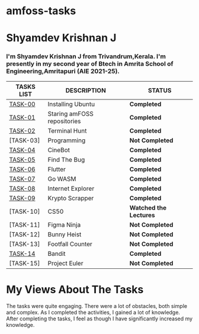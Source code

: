 # amfoss-tasks

# Shyamdev Krishnan J 

### I'm Shyamdev Krishnan J from Trivandrum,Kerala. I'm presently in my second year of Btech in Amrita School of Engineering,Amritapuri (AIE 2021-25).

| TASKS LIST |     DESCRIPTION     |     STATUS     |
| ---------- |     -----------     |     ------     |
| [TASK-00](https://github.com/Shyamdevkrishnanj/amfoss-tasks/tree/main/task-00) | Installing Ubuntu | **Completed** |
| [TASK-01](https://github.com/Shyamdevkrishnanj/amfoss-tasks/tree/main/task-01)| Staring amFOSS repositories| **Completed** |
| [TASK-02](https://github.com/Shyamdevkrishnanj/amfoss-tasks/tree/main/task-02)| Terminal Hunt   | **Completed** |
| [TASK-03] | Programming | **Not Completed** |
| [TASK-04](https://github.com/Shyamdevkrishnanj/amfoss-tasks/tree/main/task-04) | CineBot | **Completed** |
| [TASK-05](https://github.com/Shyamdevkrishnanj/amfoss-tasks/tree/main/task-05) | Find The Bug | **Completed** |
| [TASK-06](https://github.com/Shyamdevkrishnanj/amfoss-tasks/tree/main/task-06)| Flutter | **Completed** |
| [TASK-07](https://github.com/Shyamdevkrishnanj/amfoss-tasks/tree/main/task-07) | Go WASM | **Completed** |
| [TASK-08](https://github.com/Shyamdevkrishnanj/amfoss-tasks/tree/main/task-08) | Internet Explorer | **Completed** |
| [TASK-09](https://github.com/Shyamdevkrishnanj/amfoss-tasks/tree/main/task-09) | Krypto Scrapper | **Completed** |
| [TASK-10] | CS50 | **Watched the Lectures** |
| [TASK-11]| Figma Ninja | **Not Completed** |
| [TASK-12] | Bunny Heist | **Not Completed** |
| [TASK-13] | Footfall Counter| **Not Completed** |
| [TASK-14](https://github.com/Shyamdevkrishnanj/amfoss-tasks/tree/main/task-14) | Bandit | **Completed** |
| [TASK-15]| Project Euler | **Not Completed** |

# My Views About The Tasks

The tasks were quite engaging. There were a lot of obstacles, both simple and complex. As I completed the activities, I gained a lot of knowledge. After completing the tasks, I feel as though I have significantly increased my knowledge.
